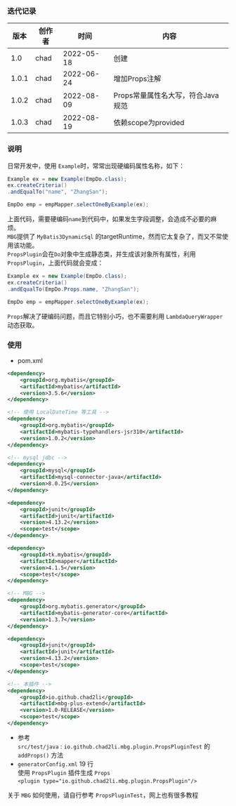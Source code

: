 ### 迭代记录
| 版本    |创作者| 时间         | 内容                  |
|-------|---|------------|---------------------|
| 1.0   |chad| 2022-05-18 | 创建                  |
| 1.0.1 |chad| 2022-06-24 | 增加Props注解           |
| 1.0.2 |chad| 2022-08-09 | Props常量属性名大写，符合Java规范 |
| 1.0.3 |chad| 2022-08-19 | 依赖scope为provided    |

### 说明
日常开发中，使用 `Example`时，常常出现硬编码属性名称，如下：
```java
Example ex = new Example(EmpDo.class);
ex.createCriteria()
.andEqualTo("name", "ZhangSan");

EmpDo emp = empMapper.selectOneByExample(ex);
```
上面代码，需要硬编码`name`到代码中，如果发生字段调整，会造成不必要的麻烦。    
`MBG`提供了 `MyBatis3DynamicSql` 的targetRuntime，然而它太复杂了，而又不常使用该功能。    
`PropsPlugin`会在`Do`对象中生成静态类，并生成该对象所有属性，利用 `PropsPlugin`，上面代码就会变成：
```java
Example ex = new Example(EmpDo.class);
ex.createCriteria()
.andEqualTo(EmpDo.Props.name, "ZhangSan");

EmpDo emp = empMapper.selectOneByExample(ex);
```
`Props`解决了硬编码问题，而且它特别小巧，也不需要利用 `LambdaQueryWrapper` 动态获取。


### 使用
- pom.xml
```xml
<dependency>
    <groupId>org.mybatis</groupId>
    <artifactId>mybatis</artifactId>
    <version>3.5.6</version>
</dependency>

<!-- 使用 LocalDateTime 等工具 -->
<dependency>
    <groupId>org.mybatis</groupId>
    <artifactId>mybatis-typehandlers-jsr310</artifactId>
    <version>1.0.2</version>
</dependency>

<!-- mysql jdbc -->
<dependency>
    <groupId>mysql</groupId>
    <artifactId>mysql-connector-java</artifactId>
    <version>8.0.25</version>
</dependency>

<dependency>
    <groupId>junit</groupId>
    <artifactId>junit</artifactId>
    <version>4.13.2</version>
    <scope>test</scope>
</dependency>

<dependency>
    <groupId>tk.mybatis</groupId>
    <artifactId>mapper</artifactId>
    <version>4.1.5</version>
    <scope>test</scope>
</dependency>

<!-- MBG -->
<dependency>
    <groupId>org.mybatis.generator</groupId>
    <artifactId>mybatis-generator-core</artifactId>
    <version>1.3.7</version>
</dependency>

<dependency>
    <groupId>junit</groupId>
    <artifactId>junit</artifactId>
    <version>4.13.2</version>
    <scope>test</scope>
</dependency>

<!-- 本插件 -->
<dependency>
    <groupId>io.github.chad2li</groupId>
    <artifactId>mbg-plus-extend</artifactId>
    <version>1.0-RELEASE</version>
    <scope>test</scope>
</dependency>
```

- 参考    
`src/test/java` : `io.github.chad2li.mbg.plugin.PropsPluginTest` 的 `addProps()` 方法
- `generatorConfig.xml` 19 行    
使用 `PropsPlugin` 插件生成 `Props`    
`<plugin type="io.github.chad2li.mbg.plugin.PropsPlugin"/>`


关于 `MBG` 如何使用，请自行参考 `PropsPluginTest`，网上也有很多教程